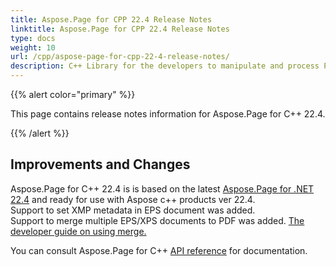```yaml
---
title: Aspose.Page for CPP 22.4 Release Notes 
linktitle: Aspose.Page for CPP 22.4 Release Notes
type: docs
weight: 10
url: /cpp/aspose-page-for-cpp-22-4-release-notes/
description: C++ Library for the developers to manipulate and process PS, EPS, and XPS files. Release Notes of Aspose.Page API solution for C++ | Release 2022.04
---
```


{{% alert color="primary" %}}

This page contains release notes information for Aspose.Page for C++ 22.4.

{{% /alert %}}
## **Improvements and Changes**

Aspose.Page for C++ 22.4 is is based on the latest [Aspose.Page for .NET 22.4](/page/net/aspose-page-for-net-22-4-release-notes/) and ready for use with Aspose c++ products ver 22.4.
<br>Support to set XMP metadata in EPS document was added.
<br>Support to merge multiple EPS/XPS documents to PDF was added. [The developer guide on using merge.](/page/cpp/merge/)


You can consult Aspose.Page for C++ [API reference](https://reference.aspose.com/page/cpp/) for documentation.
